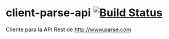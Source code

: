 client-parse-api [![Build Status](https://travis-ci.org/carlosvillu/client-parse-api.png?branch=master)](https://travis-ci.org/carlosvillu/client-parse-api)
================

Cliente para la API Rest de http://www.parse.com
